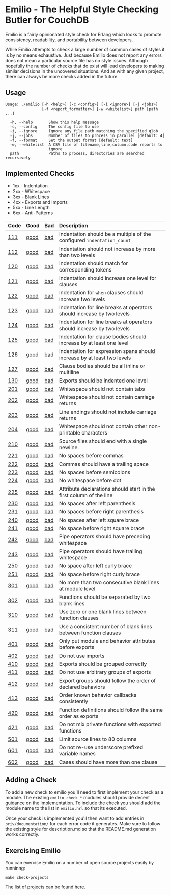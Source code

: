 Emilio - The Helpful Style Checking Butler for CouchDB
===

Emilio is a fairly opinionated style check for Erlang which
looks to promote consistency, readability, and portability
between developers.

While Emilio attempts to check a large number of common cases
of styles it is by no means exhaustive. Just because Emilio
does not report any errors does not mean a particular source
file has no style issues. Although hopefully the number of checks
that do exist will lead developers to making similar decisions
in the uncovered situations. And as with any given project,
there can always be more checks added in the future.

Usage
---

```
Usage: ./emilio [-h <help>] [-c <config>] [-i <ignore>] [-j <jobs>]
                [-f <report_formatter>] [-w <whitelist>] path [path ...]

  -h, --help       Show this help message
  -c, --config     The config file to use
  -i, --ignore     Ignore any file path matching the specified glob
  -j, --jobs       Number of files to process in parallel [default: 4]
  -f, --format     Set the output format [default: text]
  -w, --whitelist  A CSV file of filename,line,column,code reports to 
                   ignore
  path             Paths to process, directories are searched recursively
```

Implemented Checks
---

  * 1xx - Indentation
  * 2xx - Whitespace
  * 3xx - Blank Lines
  * 4xx - Exports and Imports
  * 5xx - Line Length
  * 6xx - Anti-Patterns

| Code | Good | Bad | Description |
| :--- | :--- | :--- | :--- |
| [111](priv/documentation/111/description.md) | [good](priv/documentation/111/good.erl) | [bad](priv/documentation/111/bad.erl) | Indentation should be a multiple of the configured `indentation_count` |
| [112](priv/documentation/112/description.md) | [good](priv/documentation/112/good.erl) | [bad](priv/documentation/112/bad.erl) | Indentation should not increase by more than two levels |
| [120](priv/documentation/120/description.md) | [good](priv/documentation/120/good.erl) | [bad](priv/documentation/120/bad.erl) | Indentation should match for corresponding tokens |
| [121](priv/documentation/121/description.md) | [good](priv/documentation/121/good.erl) | [bad](priv/documentation/121/bad.erl) | Indentation should increase one level for clauses |
| [122](priv/documentation/122/description.md) | [good](priv/documentation/122/good.erl) | [bad](priv/documentation/122/bad.erl) | Indentation for `when` clauses should increase two levels |
| [123](priv/documentation/123/description.md) | [good](priv/documentation/123/good.erl) | [bad](priv/documentation/123/bad.erl) | Indentation for line breaks at operators should increase by two levels |
| [124](priv/documentation/124/description.md) | [good](priv/documentation/124/good.erl) | [bad](priv/documentation/124/bad.erl) | Indentation for line breaks at operators should increase by two levels |
| [125](priv/documentation/125/description.md) | [good](priv/documentation/125/good.erl) | [bad](priv/documentation/125/bad.erl) | Indentation for clause bodies should increase by at least one level |
| [126](priv/documentation/126/description.md) | [good](priv/documentation/126/good.erl) | [bad](priv/documentation/126/bad.erl) | Indentation for expression spans should increase by at least two levels |
| [127](priv/documentation/127/description.md) | [good](priv/documentation/127/good.erl) | [bad](priv/documentation/127/bad.erl) | Clause bodies should be all inline or multiline |
| [130](priv/documentation/130/description.md) | [good](priv/documentation/130/good.erl) | [bad](priv/documentation/130/bad.erl) | Exports should be indented one level |
| [201](priv/documentation/201/description.md) | [good](priv/documentation/201/good.erl) | [bad](priv/documentation/201/bad.erl) | Whitespace should not contain tabs |
| [202](priv/documentation/202/description.md) | [good](priv/documentation/202/good.erl) | [bad](priv/documentation/202/bad.erl) | Whitespace should not contain carriage returns |
| [203](priv/documentation/203/description.md) | [good](priv/documentation/203/good.erl) | [bad](priv/documentation/203/bad.erl) | Line endings should not include carriage returns |
| [204](priv/documentation/204/description.md) | [good](priv/documentation/204/good.erl) | [bad](priv/documentation/204/bad.erl) | Whitespace should not contain other non-printable characters |
| [210](priv/documentation/210/description.md) | [good](priv/documentation/210/good.erl) | [bad](priv/documentation/210/bad.erl) | Source files should end with a single newline. |
| [221](priv/documentation/221/description.md) | [good](priv/documentation/221/good.erl) | [bad](priv/documentation/221/bad.erl) | No spaces before commas |
| [222](priv/documentation/222/description.md) | [good](priv/documentation/222/good.erl) | [bad](priv/documentation/222/bad.erl) | Commas should have a trailing space |
| [223](priv/documentation/223/description.md) | [good](priv/documentation/223/good.erl) | [bad](priv/documentation/223/bad.erl) | No spaces before semicolons |
| [224](priv/documentation/224/description.md) | [good](priv/documentation/224/good.erl) | [bad](priv/documentation/224/bad.erl) | No whitespace before dot |
| [225](priv/documentation/225/description.md) | [good](priv/documentation/225/good.erl) | [bad](priv/documentation/225/bad.erl) | Attribute declarations should start in the first column of the line |
| [230](priv/documentation/230/description.md) | [good](priv/documentation/230/good.erl) | [bad](priv/documentation/230/bad.erl) | No spaces after left parenthesis |
| [231](priv/documentation/231/description.md) | [good](priv/documentation/231/good.erl) | [bad](priv/documentation/231/bad.erl) | No spaces before right parenthesis |
| [240](priv/documentation/240/description.md) | [good](priv/documentation/240/good.erl) | [bad](priv/documentation/240/bad.erl) | No spaces after left square brace |
| [241](priv/documentation/241/description.md) | [good](priv/documentation/241/good.erl) | [bad](priv/documentation/241/bad.erl) | No space before right square brace |
| [242](priv/documentation/242/description.md) | [good](priv/documentation/242/good.erl) | [bad](priv/documentation/242/bad.erl) | Pipe operators should have preceding whitespace |
| [243](priv/documentation/243/description.md) | [good](priv/documentation/243/good.erl) | [bad](priv/documentation/243/bad.erl) | Pipe operators should have trailing whitespace |
| [250](priv/documentation/250/description.md) | [good](priv/documentation/250/good.erl) | [bad](priv/documentation/250/bad.erl) | No space after left curly brace |
| [251](priv/documentation/251/description.md) | [good](priv/documentation/251/good.erl) | [bad](priv/documentation/251/bad.erl) | No space before right curly brace |
| [301](priv/documentation/301/description.md) | [good](priv/documentation/301/good.erl) | [bad](priv/documentation/301/bad.erl) | No more than two consecutive blank lines at module level |
| [302](priv/documentation/302/description.md) | [good](priv/documentation/302/good.erl) | [bad](priv/documentation/302/bad.erl) | Functions should be separated by two blank lines |
| [310](priv/documentation/310/description.md) | [good](priv/documentation/310/good.erl) | [bad](priv/documentation/310/bad.erl) | Use zero or one blank lines between function clauses |
| [311](priv/documentation/311/description.md) | [good](priv/documentation/311/good.erl) | [bad](priv/documentation/311/bad.erl) | Use a consistent number of blank lines between function clauses |
| [401](priv/documentation/401/description.md) | [good](priv/documentation/401/good.erl) | [bad](priv/documentation/401/bad.erl) | Only put module and behavior attributes before exports |
| [402](priv/documentation/402/description.md) | [good](priv/documentation/402/good.erl) | [bad](priv/documentation/402/bad.erl) | Do not use imports |
| [410](priv/documentation/410/description.md) | [good](priv/documentation/410/good.erl) | [bad](priv/documentation/410/bad.erl) | Exports should be grouped correctly |
| [411](priv/documentation/411/description.md) | [good](priv/documentation/411/good.erl) | [bad](priv/documentation/411/bad.erl) | Do not use arbitrary groups of exports |
| [412](priv/documentation/412/description.md) | [good](priv/documentation/412/good.erl) | [bad](priv/documentation/412/bad.erl) | Export groups should follow the order of declared behaviors |
| [413](priv/documentation/413/description.md) | [good](priv/documentation/413/good.erl) | [bad](priv/documentation/413/bad.erl) | Order known behavior callbacks consistently |
| [420](priv/documentation/420/description.md) | [good](priv/documentation/420/good.erl) | [bad](priv/documentation/420/bad.erl) | Function definitions should follow the same order as exports |
| [421](priv/documentation/421/description.md) | [good](priv/documentation/421/good.erl) | [bad](priv/documentation/421/bad.erl) | Do not mix private functions with exported functions |
| [501](priv/documentation/501/description.md) | [good](priv/documentation/501/good.erl) | [bad](priv/documentation/501/bad.erl) | Limit source lines to 80 columns |
| [601](priv/documentation/601/description.md) | [good](priv/documentation/601/good.erl) | [bad](priv/documentation/601/bad.erl) | Do not re-use underscore prefixed variable names |
| [602](priv/documentation/602/description.md) | [good](priv/documentation/602/good.erl) | [bad](priv/documentation/602/bad.erl) | Cases should have more than one clause |


Adding a Check
---

To add a new check to emilio you'll need to first implement your check
as a module. The existing `emilio_check_*` modules should provide
decent guidance on the implementation. To include the check you should
add the module name to the list in `emilio.hrl` so that its executed.

Once your check is implemented you'll then want to add entries in
`priv/documentation/` for each error code it generates. Make sure
to follow the existing style for description.md so that the
README.md generation works correctly.

Exercising Emilio
---

You can exercise Emilio on a number of open source projects
easily by runninng:

    make check-projects

The list of projects can be found [here](test/projects.txt).

